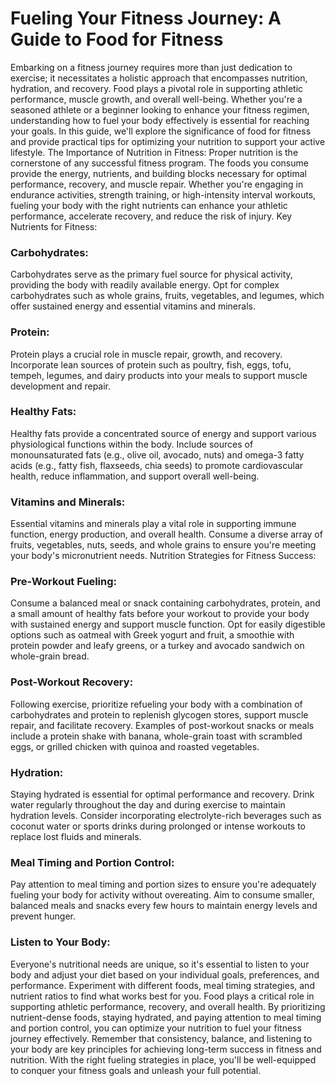 # Fueling Your Fitness Journey: A Guide to Food for Fitness


Embarking on a fitness journey requires more than just dedication to exercise; it necessitates a holistic approach that encompasses nutrition, hydration, and recovery. Food plays a pivotal role in supporting athletic performance, muscle growth, and overall well-being. Whether you're a seasoned athlete or a beginner looking to enhance your fitness regimen, understanding how to fuel your body effectively is essential for reaching your goals. In this guide, we'll explore the significance of food for fitness and provide practical tips for optimizing your nutrition to support your active lifestyle.
The Importance of Nutrition in Fitness: Proper nutrition is the cornerstone of any successful fitness program. The foods you consume provide the energy, nutrients, and building blocks necessary for optimal performance, recovery, and muscle repair. Whether you're engaging in endurance activities, strength training, or high-intensity interval workouts, fueling your body with the right nutrients can enhance your athletic performance, accelerate recovery, and reduce the risk of injury.
Key Nutrients for Fitness:
### Carbohydrates: 
Carbohydrates serve as the primary fuel source for physical activity, providing the body with readily available energy. Opt for complex carbohydrates such as whole grains, fruits, vegetables, and legumes, which offer sustained energy and essential vitamins and minerals.
### Protein: 
Protein plays a crucial role in muscle repair, growth, and recovery. Incorporate lean sources of protein such as poultry, fish, eggs, tofu, tempeh, legumes, and dairy products into your meals to support muscle development and repair.
### Healthy Fats:
Healthy fats provide a concentrated source of energy and support various physiological functions within the body. Include sources of monounsaturated fats (e.g., olive oil, avocado, nuts) and omega-3 fatty acids (e.g., fatty fish, flaxseeds, chia seeds) to promote cardiovascular health, reduce inflammation, and support overall well-being.
### Vitamins and Minerals:
Essential vitamins and minerals play a vital role in supporting immune function, energy production, and overall health. Consume a diverse array of fruits, vegetables, nuts, seeds, and whole grains to ensure you're meeting your body's micronutrient needs.
Nutrition Strategies for Fitness Success:
### Pre-Workout Fueling: 
Consume a balanced meal or snack containing carbohydrates, protein, and a small amount of healthy fats before your workout to provide your body with sustained energy and support muscle function. Opt for easily digestible options such as oatmeal with Greek yogurt and fruit, a smoothie with protein powder and leafy greens, or a turkey and avocado sandwich on whole-grain bread.
### Post-Workout Recovery: 
Following exercise, prioritize refueling your body with a combination of carbohydrates and protein to replenish glycogen stores, support muscle repair, and facilitate recovery. Examples of post-workout snacks or meals include a protein shake with banana, whole-grain toast with scrambled eggs, or grilled chicken with quinoa and roasted vegetables.
### Hydration: 
Staying hydrated is essential for optimal performance and recovery. Drink water regularly throughout the day and during exercise to maintain hydration levels. Consider incorporating electrolyte-rich beverages such as coconut water or sports drinks during prolonged or intense workouts to replace lost fluids and minerals.
### Meal Timing and Portion Control: 
Pay attention to meal timing and portion sizes to ensure you're adequately fueling your body for activity without overeating. Aim to consume smaller, balanced meals and snacks every few hours to maintain energy levels and prevent hunger.
### Listen to Your Body: 
Everyone's nutritional needs are unique, so it's essential to listen to your body and adjust your diet based on your individual goals, preferences, and performance. Experiment with different foods, meal timing strategies, and nutrient ratios to find what works best for you.
Food plays a critical role in supporting athletic performance, recovery, and overall health. By prioritizing nutrient-dense foods, staying hydrated, and paying attention to meal timing and portion control, you can optimize your nutrition to fuel your fitness journey effectively. Remember that consistency, balance, and listening to your body are key principles for achieving long-term success in fitness and nutrition. With the right fueling strategies in place, you'll be well-equipped to conquer your fitness goals and unleash your full potential.


